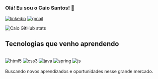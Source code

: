 ### Olá! Eu sou o Caio Santos! 🤙

[![linkedin](https://img.shields.io/badge/LinkedIn-0077B5?style=for-the-badge&logo=linkedin&logoColor=white)](https://www.linkedin.com/in/caio-santos-896838231/)
[![gmail](https://img.shields.io/badge/Gmail-D14836?style=for-the-badge&logo=gmail&logoColor=white)](caioamerica04@gmail.com) 

![Caio GitHub stats](https://github-readme-stats.vercel.app/api?username=caioio09&show_icons=true&theme=dark)

## Tecnologias que venho aprendendo

<div style="display: inline_block"><br>
<img alt="html5" src="https://img.shields.io/badge/HTML5-E34F26?style=for-the-badge&logo=html5&logoColor=white" />
<img alt="css3" src="https://img.shields.io/badge/CSS3-1572B6?style=for-the-badge&logo=css3&logoColor=white" />
<img alt="java" src="https://img.shields.io/badge/Java-ED8B00?style=for-the-badge&logo=openjdk&logoColor=white" />
<img alt="spring" src="https://img.shields.io/badge/Spring-6DB33F?style=for-the-badge&logo=spring&logoColor=white" />
<img alt="js" src="https://img.shields.io/badge/JavaScript-F7DF1E?style=for-the-badge&logo=javascript&logoColor=black" />

</div><br>
Buscando novos aprendizados e oportunidades nesse grande mercado.
